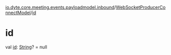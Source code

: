 [io.dyte.core.meeting.events.payloadmodel.inbound](../index.md)/[WebSocketProducerConnectModel](index.md)/[id](id.md)

# id


val [id](id.md): [String](https://kotlinlang.org/api/latest/jvm/stdlib/kotlin/-string/index.html)? = null
